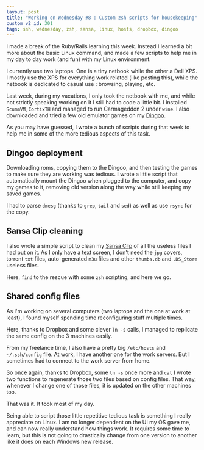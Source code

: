 ```yaml
---
layout: post
title: "Working on Wednesday #8 : Custom zsh scripts for housekeeping"
custom_v2_id: 301
tags: ssh, wednesday, zsh, sansa, linux, hosts, dropbox, dingoo
---
```


I made a break of the Ruby/Rails learning this week. Instead I learned a bit
more about the basic Linux command, and made a few scripts to help me in my
day to day work (and fun) with my Linux environment.

I currently use two laptops. One is a tiny netbook while the other a Dell XPS.
I mostly use the XPS for everything work related (like posting this), while
the netbook is dedicated to casual use : browsing, playing, etc.

Last week, during my vacations, I only took the netbook with me, and while not
strictly speaking working on it I still had to code a little bit. I installed
`ScummVM`, `CortixTH` and managed to run Carmageddon 2 under `wine`. I also
downloaded and tried a few old emulator games on my
[Dingoo](http://en.wikipedia.org/wiki/Dingoo_A320).

As you may have guessed, I wrote a bunch of scripts during that week to help
me in some of the more tedious aspects of this task.

## Dingoo deployment

Downloading roms, copying them to the Dingoo, and then testing the games to
make sure they are working was tedious. I wrote a little script that
automatically mount the Dingoo when plugged to the computer, and copy my games
to it, removing old version along the way while still keeping my saved games.

I had to parse `dmesg` (thanks to `grep`, `tail` and `sed`) as well as use
`rsync` for the copy.

## Sansa Clip cleaning

I also wrote a simple script to clean my [Sansa
Clip](http://anythingbutipod.com/2009/08/sandisk-sansa-clip-plus-review/) of
all the useless files I had put on it. As I only have a text screen, I don't
need the `jpg` covers, torrent `txt` files, auto-generated `m3u` files and
other `thumbs.db` and `.DS_Store` useless files.

Here, `find` to the rescue with some `zsh` scripting, and here we go.

## Shared config files

As I'm working on several computers (two laptops and the one at work at
least), I found myself spending time reconfiguring stuff multiple times.

Here, thanks to Dropbox and some clever `ln -s` calls, I managed to replicate
the same config on the 3 machines easily.

From my freelance time, I also have a pretty big `/etc/hosts` and
`~/.ssh/config` file. At work, I have another one for the work servers. But I
sometimes had to connect to the work server from home.

So once again, thanks to Dropbox, some `ln -s` once more and `cat` I wrote two
functions to regenerate those two files based on config files. That way,
whenever I change one of those files, it is updated on the other machines too.

That was it. It took most of my day.

Being able to script those little repetitive tedious task is something I
really appreciate on Linux. I am no longer dependent on the UI my OS gave me,
and can now really understand how things work. It requires some time to learn,
but this is not going to drastically change from one version to another like
it does on each Windows new release.